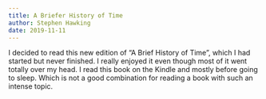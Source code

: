 ```yaml
---
title: A Briefer History of Time
author: Stephen Hawking
date: 2019-11-11
---
```


I decided to read this new edition of “A Brief History of Time”, which I had started but never finished. I really enjoyed it even though most of it went totally over my head. I read this book on the Kindle and mostly before going to sleep. Which is not a good combination for reading a book with such an intense topic.

